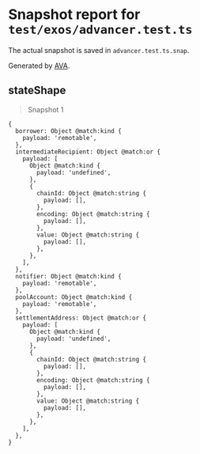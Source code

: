 # Snapshot report for `test/exos/advancer.test.ts`

The actual snapshot is saved in `advancer.test.ts.snap`.

Generated by [AVA](https://avajs.dev).

## stateShape

> Snapshot 1

    {
      borrower: Object @match:kind {
        payload: 'remotable',
      },
      intermediateRecipient: Object @match:or {
        payload: [
          Object @match:kind {
            payload: 'undefined',
          },
          {
            chainId: Object @match:string {
              payload: [],
            },
            encoding: Object @match:string {
              payload: [],
            },
            value: Object @match:string {
              payload: [],
            },
          },
        ],
      },
      notifier: Object @match:kind {
        payload: 'remotable',
      },
      poolAccount: Object @match:kind {
        payload: 'remotable',
      },
      settlementAddress: Object @match:or {
        payload: [
          Object @match:kind {
            payload: 'undefined',
          },
          {
            chainId: Object @match:string {
              payload: [],
            },
            encoding: Object @match:string {
              payload: [],
            },
            value: Object @match:string {
              payload: [],
            },
          },
        ],
      },
    }
